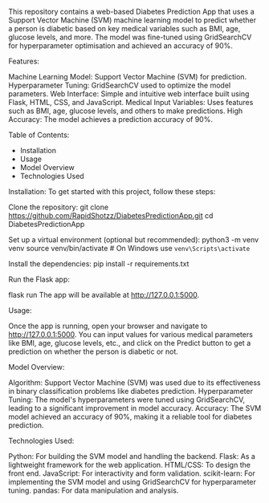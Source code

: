 This repository contains a web-based Diabetes Prediction App that uses a Support Vector Machine (SVM) machine learning model to predict whether a person is diabetic based on key medical variables such as BMI, age, glucose levels, and more. The model was fine-tuned using GridSearchCV for hyperparameter optimisation and achieved an accuracy of 90%.

Features:

Machine Learning Model: Support Vector Machine (SVM) for prediction.
Hyperparameter Tuning: GridSearchCV used to optimize the model parameters.
Web Interface: Simple and intuitive web interface built using Flask, HTML, CSS, and JavaScript.
Medical Input Variables: Uses features such as BMI, age, glucose levels, and others to make predictions.
High Accuracy: The model achieves a prediction accuracy of 90%.

Table of Contents:

- Installation
- Usage
- Model Overview
- Technologies Used

Installation:
To get started with this project, follow these steps:

Clone the repository:
git clone https://github.com/RapidShotzz/DiabetesPredictionApp.git
cd DiabetesPredictionApp

Set up a virtual environment (optional but recommended):
python3 -m venv venv
source venv/bin/activate  # On Windows use `venv\Scripts\activate`

Install the dependencies:
pip install -r requirements.txt

Run the Flask app:

flask run
The app will be available at http://127.0.0.1:5000.

Usage:

Once the app is running, open your browser and navigate to http://127.0.0.1:5000. You can input values for various medical parameters like BMI, age, glucose levels, etc., and click on the Predict button to get a prediction on whether the person is diabetic or not.

Model Overview:

Algorithm: Support Vector Machine (SVM) was used due to its effectiveness in binary classification problems like diabetes prediction.
Hyperparameter Tuning: The model's hyperparameters were tuned using GridSearchCV, leading to a significant improvement in model accuracy.
Accuracy: The SVM model achieved an accuracy of 90%, making it a reliable tool for diabetes prediction.

Technologies Used:

Python: For building the SVM model and handling the backend.
Flask: As a lightweight framework for the web application.
HTML/CSS: To design the front end.
JavaScript: For interactivity and form validation.
scikit-learn: For implementing the SVM model and using GridSearchCV for hyperparameter tuning.
pandas: For data manipulation and analysis.

